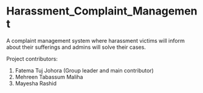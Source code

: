 # Harassment_Complaint_Management

A complaint management system where harassment victims will inform about their sufferings and admins will solve their cases.

Project contributors:

1. Fatema Tuj Johora (Group leader and main contributor)
2. Mehreen Tabassum Maliha
3. Mayesha Rashid
